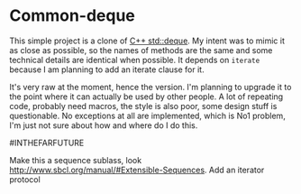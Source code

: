 # Common-deque


This simple project is a clone of [C++ std::deque](https://en.cppreference.com/w/cpp/container/deque).
My intent was to mimic 
it as close as possible, so the names of methods are the same and some technical
details are identical when possible.
It depends on `iterate` because I am planning to add an iterate clause for it.

It's very raw at the moment, hence the version. I'm planning to upgrade it
to the point where it can actually be used by other people. A lot of repeating code,
probably need macros, the style is also poor, some design stuff is questionable.
No exceptions at all are implemented, which is No1 problem, I'm just not sure
about how and where do I do this.


#INTHEFARFUTURE

Make this a sequence sublass, look http://www.sbcl.org/manual/#Extensible-Sequences.
Add an iterator protocol

